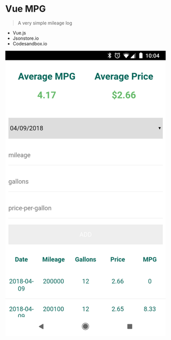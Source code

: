 # Vue MPG
> A very simple mileage log

- Vue.js
- Jsonstore.io
- Codesandbox.io

![Screenshot](https://github.com/sloanstewart/vue-mpg/blob/master/src/assets/Screenshot_20180408-220441.png)
